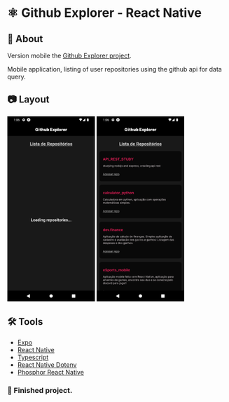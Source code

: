 # ⚛️ Github Explorer - React Native

## 🔖 About

Version mobile the [Github Explorer project](https://github.com/TiagoM13/Github_Explorer_React).
<p>Mobile application, listing of user repositories using the github api for data query.</p>

## 📷 Layout

<div>
   <img src="./assets/loading.png" width="200px" />
   <img src="./assets/home.png" width="200px" />
</div>

## 🛠️ Tools
   - [Expo](https://docs.expo.dev/)
   - [React Native](https://reactnative.dev/) 
   - [Typescript](https://www.typescriptlang.org/)
   - [React Native Dotenv](https://www.npmjs.com/package/react-native-dotenv)
   - [Phosphor React Native](https://github.com/duongdev/phosphor-react-native)

### 🚀 Finished project.
